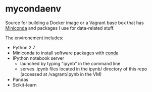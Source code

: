 # mycondaenv

Source for building a Docker image or a Vagrant base box that has [Miniconda](http://conda.pydata.org/miniconda.html) and packages I use for data-related stuff.

The environement includes:

 * Python 2.7
 * Miniconda to install software packages with [conda](https://github.com/conda/conda)
 * IPython notebook server
  	* launched by typing "ipynb" in the command line
  	* serves .ipynb files located in the ipynb/ directory of this repo (accessed at /vagrant/ipynb in the VM)
 * Pandas
 * Scikit-learn
